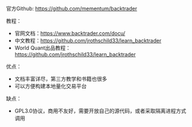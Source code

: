 官方Github: https://github.com/mementum/backtrader

教程：
* 官网文档：https://www.backtrader.com/docu/
* 中文教程：https://github.com/jrothschild33/learn_backtrader
* World Quant出品教程：https://github.com/jrothschild33/learn_backtrader

优点：
* 文档丰富详尽，第三方教学和书籍也很多
* 可以方便构建本地量化交易平台

缺点：
* GPL3.0协议，商用不友好，需要开放自己的源代码，或者采取隔离进程方式调用
